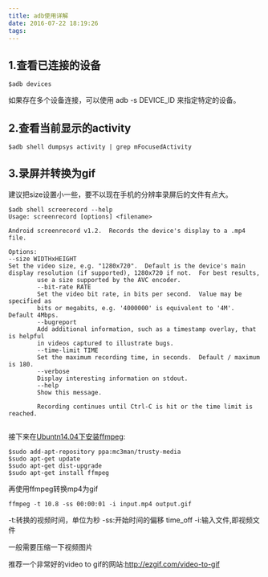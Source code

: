 ```yaml
---
title: adb使用详解
date: 2016-07-22 18:19:26
tags:
---
```



## 1.查看已连接的设备
```
$adb devices
```
如果存在多个设备连接，可以使用 adb -s DEVICE_ID 来指定特定的设备。


## 2.查看当前显示的activity
```
$adb shell dumpsys activity | grep mFocusedActivity
```

## 3.录屏并转换为gif
建议把size设置小一些，要不以现在手机的分辨率录屏后的文件有点大。
```
$adb shell screerecord --help
Usage: screenrecord [options] <filename>

Android screenrecord v1.2.  Records the device's display to a .mp4 file.

Options:
--size WIDTHxHEIGHT
Set the video size, e.g. "1280x720".  Default is the device's main
display resolution (if supported), 1280x720 if not.  For best results,
        use a size supported by the AVC encoder.
        --bit-rate RATE
        Set the video bit rate, in bits per second.  Value may be specified as
        bits or megabits, e.g. '4000000' is equivalent to '4M'.  Default 4Mbps.
        --bugreport
        Add additional information, such as a timestamp overlay, that is helpful
        in videos captured to illustrate bugs.
        --time-limit TIME
        Set the maximum recording time, in seconds.  Default / maximum is 180.
        --verbose
        Display interesting information on stdout.
        --help
        Show this message.

        Recording continues until Ctrl-C is hit or the time limit is reached.
                                        
```


接下来在[Ubuntn14.04下安装ffmpeg](http://www.faqforge.com/linux/how-to-install-ffmpeg-on-ubuntu-14-04/):
```
$sudo add-apt-repository ppa:mc3man/trusty-media
$sudo apt-get update
$sudo apt-get dist-upgrade
$sudo apt-get install ffmpeg
```

再使用ffmpeg转换mp4为gif
```
ffmpeg -t 10.8 -ss 00:00:01 -i input.mp4 output.gif
```
-t:转换的视频时间，单位为秒
-ss:开始时间的偏移 time_off
-i:输入文件,即视频文件

一般需要压缩一下视频图片


推荐一个非常好的video to gif的网站:http://ezgif.com/video-to-gif







